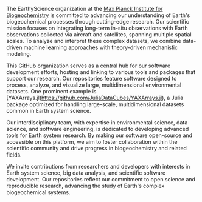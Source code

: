 The EarthyScience organization at the [Max Planck Institute for Biogeochemistry](https://www.bgc-jena.mpg.de/en) is committed to advancing our understanding of Earth's biogeochemical processes through cutting-edge research. Our scientific mission focuses on integrating long-term in-situ observations with Earth observations collected via aircraft and satellites, spanning multiple spatial scales. To analyze and interpret these complex datasets, we combine data-driven machine learning approaches with theory-driven mechanistic modeling.

This GitHub organization serves as a central hub for our software development efforts, hosting and linking to various tools and packages that support our research. Our repositories feature software designed to process, analyze, and visualize large, multidimensional environmental datasets. One prominent example is [YAXArrays.jl(https://github.com/JuliaDataCubes/YAXArrays.jl), a Julia package optimized for handling large-scale, multidimensional datasets common in Earth system science.

Our interdisciplinary team, with expertise in environmental science, data science, and software engineering, is dedicated to developing advanced tools for Earth system research. By making our software open-source and accessible on this platform, we aim to foster collaboration within the scientific community and drive progress in biogeochemistry and related fields.

We invite contributions from researchers and developers with interests in Earth system science, big data analysis, and scientific software development. Our repositories reflect our commitment to open science and reproducible research, advancing the study of Earth's complex biogeochemical systems.
